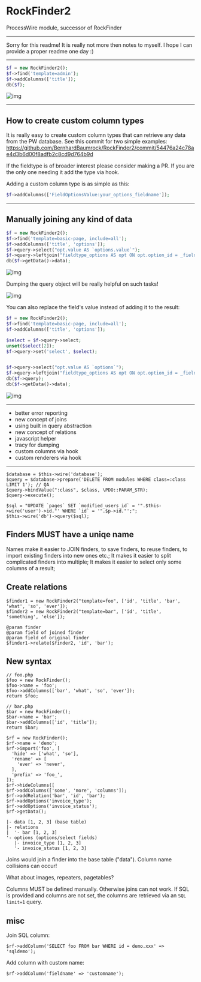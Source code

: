 # RockFinder2

ProcessWire module, successor of RockFinder



---

Sorry for this readme! It is really not more then notes to myself. I hope I can provide a proper readme one day :)

---


```php
$f = new RockFinder2();
$f->find('template=admin');
$f->addColumns(['title']);
db($f);
```
![img](https://i.imgur.com/0LaTBxO.png)

---

## How to create custom column types

It is really easy to create custom column types that can retrieve any data from the PW database. See this commit for two simple examples: https://github.com/BernhardBaumrock/RockFinder2/commit/54476a24c78ae4d3b6d00f8adfb2c8cd9d764b9d

If the fieldtype is of broader interest please consider making a PR. If you are the only one needing it add the type via hook.

Adding a custom column type is as simple as this:

```php
$f->addColumns(['FieldOptionsValue:your_options_fieldname']);
```

---

## Manually joining any kind of data

```php
$f = new RockFinder2();
$f->find('template=basic-page, include=all');
$f->addColumns(['title', 'options']);
$f->query->select("opt.value AS `options.value`");
$f->query->leftjoin("fieldtype_options AS opt ON opt.option_id = _field_options.data");
db($f->getData()->data);
```
![img](https://i.imgur.com/Q3vmS2v.png)

Dumping the query object will be really helpful on such tasks!

![img](https://i.imgur.com/oF0mGyf.png)

You can also replace the field's value instead of adding it to the result:

```php
$f = new RockFinder2();
$f->find('template=basic-page, include=all');
$f->addColumns(['title', 'options']);

$select = $f->query->select;
unset($select[2]);
$f->query->set('select', $select);


$f->query->select("opt.value AS `options`");
$f->query->leftjoin("fieldtype_options AS opt ON opt.option_id = _field_options.data");
db($f->query);
db($f->getData()->data);
```

![img](https://i.imgur.com/5OxQkbm.png)

---


* better error reporting
* new concept of joins
* using built in query abstraction
* new concept of relations
* javascript helper
* tracy for dumping
* custom columns via hook
* custom renderers via hook

---

```
$database = $this->wire('database'); 
$query = $database->prepare('DELETE FROM modules WHERE class=:class LIMIT 1'); // QA
$query->bindValue(":class", $class, \PDO::PARAM_STR); 
$query->execute();
```

```
$sql = "UPDATE `pages` SET `modified_users_id` = '".$this->wire('user')->id."' WHERE `id` = '".$p->id."';";
$this->wire('db')->query($sql);
```

## Finders MUST have a uniqe name

Names make it easier to JOIN finders, to save finders, to reuse finders, to import existing finders into new ones etc.; It makes it easier to split complicated finders into multiple; It makes it easier to select only some columns of a result;

## Create relations

```
$finder1 = new RockFinder2("template=foo", ['id', 'title', 'bar', 'what', 'so', 'ever']);
$finder2 = new RockFinder2("template=bar", ['id', 'title', 'something', 'else']);

@param finder
@param field of joined finder
@param field of original finder
$finder1->relate($finder2, 'id', 'bar');
```

## New syntax

```
// foo.php
$foo = new RockFinder();
$foo->name = 'foo';
$foo->addColumns(['bar', 'what', 'so', 'ever']);
return $foo;
```

```
// bar.php
$bar = new RockFinder();
$bar->name = 'bar';
$bar->addColumns(['id', 'title']);
return $bar;
```

```
$rf = new RockFinder();
$rf->name = 'demo';
$rf->import('foo', [
  'hide' => ['what', 'so'],
  'rename' => [
    'ever' => 'never',
  ],
  'prefix' => 'foo_',
]);
$rf->hideColumns([
$rf->addColumns(['some', 'more', 'columns']);
$rf->addRelation('bar', 'id', 'bar');
$rf->addOptions('invoice_type');
$rf->addOptions('invoice_status');
$rf->getData();
```

```
|- data [1, 2, 3] (base table)
|- relations
|  '- bar [1, 2, 3]
'- options (options/select fields)
   |- invoice_type [1, 2, 3]
   '- invoice_status [1, 2, 3]
```

Joins would join a finder into the base table ("data"). Column name collisions can occur!

What about images, repeaters, pagetables?

Columns MUST be defined manually. Otherwise joins can not work. If SQL is provided and columns are not set, the columns are retrieved via an `SQL limit=1` query.

## misc

Join SQL column:

```
$rf->addColumn('SELECT foo FROM bar WHERE id = demo.xxx' => 'sqldemo');
```

Add column with custom name:

```
$rf->addColumn('fieldname' => 'customname');
```
